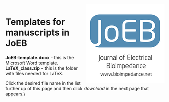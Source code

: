 <img align="right" src="JoEB-logo-1.png">

# Templates for manuscripts in JoEB

**JoEB-template.docx** - this is the Microsoft Word template.\
**LaTeX_class.zip** - this is the folder with files needed for LaTeX.

Click the desired file name in the list further up of this page and then click *download* in the next page that appears.\

